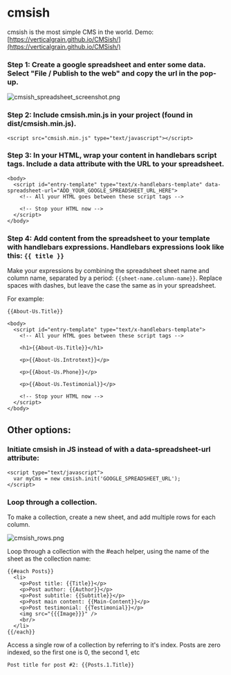 # cmsish

cmsish is the most simple CMS in the world. Demo: [https://verticalgrain.github.io/CMSish/](https://verticalgrain.github.io/CMSish/)


### Step 1: Create a google spreadsheet and enter some data. Select "File / Publish to the web" and copy the url in the pop-up.

![cmsish_spreadsheet_screenshot.png](https://verticalgrain.github.io/CMSish/demo/images/publish-to-web.png)


### Step 2: Include cmsish.min.js in your project (found in dist/cmsish.min.js).
```
<script src="cmsish.min.js" type="text/javascript"></script>
```


### Step 3: In your HTML, wrap your content in handlebars script tags. Include a data attribute with the URL to your spreadsheet.
```
<body>
  <script id="entry-template" type="text/x-handlebars-template" data-spreadsheet-url="ADD_YOUR_GOOGLE_SPREADSHEET_URL_HERE">
    <!-- All your HTML goes between these script tags -->

    <!-- Stop your HTML now -->
  </script>
</body>
```


### Step 4: Add content from the spreadsheet to your template with handlebars expressions. Handlebars expressions look like this: `{{ title }}` 

Make your expressions by combining the spreadsheet sheet name and column name, separated by a period: `{{sheet-name.column-name}}`. Replace spaces with dashes, but leave the case the same as in your spreadsheet.

For example:

```
{{About-Us.Title}}
```

```
<body>
  <script id="entry-template" type="text/x-handlebars-template">
    <!-- All your HTML goes between these script tags -->

    <h1>{{About-Us.Title}}</h1>
    
    <p>{{About-Us.Introtext}}</p>
    
    <p>{{About-Us.Phone}}</p>
    
    <p>{{About-Us.Testimonial}}</p>

    <!-- Stop your HTML now -->
  </script>
</body>
```



## Other options:

### Initiate cmsish in JS instead of with a data-spreadsheet-url attribute:
```
<script type="text/javascript">
  var myCms = new cmsish.init('GOOGLE_SPREADSHEET_URL');
</script>
```

### Loop through a collection. 

To make a collection, create a new sheet, and add multiple rows for each column.

![cmsish_rows.png](https://verticalgrain.github.io/CMSish/demo/images/rows.png)

Loop through a collection with the #each helper, using the name of the sheet as the collection name:

```
{{#each Posts}}
  <li>
    <p>Post title: {{Title}}</p>
    <p>Post author: {{Author}}</p>
    <p>Post subtitle: {{Subtitle}}</p>
    <p>Post main content: {{Main-Content}}</p>
    <p>Post testimonial: {{Testimonial}}</p>
    <img src="{{{Image}}}" />
    <br/>
  </li>
{{/each}}
```

Access a single row of a collection by referring to it's index. Posts are zero indexed, so the first one is 0, the second 1, etc

```
Post title for post #2: {{Posts.1.Title}}
```
